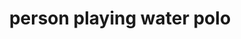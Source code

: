 ---
layout: smileys&emotion
title: person playing water polo
emoji: person_playing_water_polo
permalink: 🤽.html
image: assets/img/3moji/person_playing_water_polo.png
---